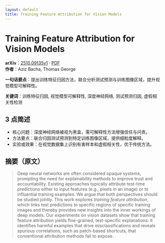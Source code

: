 ```yaml
---
layout: default
title: Training Feature Attribution for Vision Models
---
```


# Training Feature Attribution for Vision Models
**arXiv**：[2510.09135v1](https://arxiv.org/abs/2510.09135) · [PDF](https://arxiv.org/pdf/2510.09135.pdf)  
**作者**：Aziz Bacha, Thomas George  

**一句话要点**：提出训练特征归因方法，联合分析测试预测与训练图像区域，提升视觉模型可解释性。

**关键词**：训练特征归因, 视觉模型可解释性, 深度神经网络, 测试预测归因, 虚假相关性检测

## 3 点简述
- 核心问题：深度神经网络被视为黑盒，需可解释性方法增强信任与问责。
- 方法要点：联合归因测试预测到特定训练图像区域，提供细粒度解释。
- 实验或效果：在视觉数据集上识别有害样本和虚假相关性，优于传统方法。

## 摘要（原文）

> Deep neural networks are often considered opaque systems, prompting the need
> for explainability methods to improve trust and accountability. Existing
> approaches typically attribute test-time predictions either to input features
> (e.g., pixels in an image) or to influential training examples. We argue that
> both perspectives should be studied jointly. This work explores *training
> feature attribution*, which links test predictions to specific regions of
> specific training images and thereby provides new insights into the inner
> workings of deep models. Our experiments on vision datasets show that training
> feature attribution yields fine-grained, test-specific explanations: it
> identifies harmful examples that drive misclassifications and reveals spurious
> correlations, such as patch-based shortcuts, that conventional attribution
> methods fail to expose.

